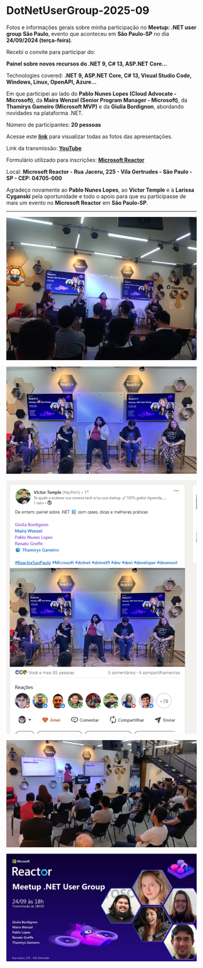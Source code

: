 # DotNetUserGroup-2025-09
Fotos e informações gerais sobre minha participação no **Meetup: .NET user group São Paulo**, evento que aconteceu em **São Paulo-SP** no dia **24/09/2024 (terça-feira)**.

Recebi o convite para participar do:

**Painel sobre novos recursos do .NET 9, C# 13, ASP.NET Core...**

Technologies covered: **.NET 9, ASP.NET Core, C# 13, Visual Studio Code, Windows, Linux, OpenAPI, Azure...**

Em que participei ao lado do **Pablo Nunes Lopes (Cloud Advocate - Microsoft)**, da **Maíra Wenzel (Senior Program Manager - Microsoft)**, da **Thamirys Gameiro (Microsoft MVP)** e da **Giulia Bordignon**, abordando novidades na plataforma .NET.

Número de participantes: **20 pessoas**

Acesse este [**link**](/img/) para visualizar todas as fotos das apresentações.

Link da transmissão: [**YouTube**](https://www.youtube.com/watch?v=NjMg1rR7sJw)

Formulário utilizado para inscrições: [**Microsoft Reactor**](https://developer.microsoft.com/pt-br/reactor/events/23670/?wt.mc_id=3reg_23670_webpage_reactor)

Local: **Microsoft Reactor - Rua Jaceru, 225 - Vila Gertrudes - São Paulo - SP - CEP: 04705-000**

Agradeço novamente ao **Pablo Nunes Lopes**, ao **Victor Temple** e à **Larissa Cyganski** pela oportunidade e todo o apoio para que eu participasse de mais um evento no **Microsoft Reactor** em **São Paulo-SP**.

---

![Renato no Painel 1](img/d-01.jpg)

![Renato no Painel 2](img/d-02.jpg)

![Postagem no LinkedIn](img/d-03.png)

![Pablo apresentando](img/d-05.jpg)

![Banner do evento](img/banner.jpg)

